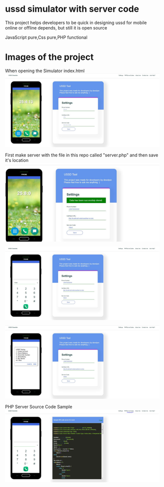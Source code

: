 # ussd simulator with server code
This project helps developers to be quick in designing ussd for mobile online or offline depends, but still it is open source

JavaScript pure,Css pure,PHP functional

# Images of the project
When opening the Simulator index.html
![Image of Screen1](assets/images/screen1.JPG)

First make server with the file in this repo called "server.php" and then save it's location
![Image of Screen1](assets/images/screen2.JPG)

![Image of Screen3](assets/images/screen3.JPG)

![Image of Screen4](assets/images/screen4.JPG)

PHP Server Source Code Sample
![Image of Screen5](assets/images/screen5.JPG)

